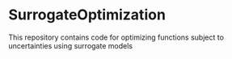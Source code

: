 # SurrogateOptimization
This repository contains code for optimizing functions subject to uncertainties using surrogate models
